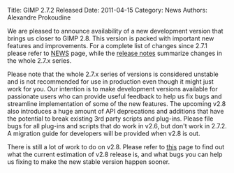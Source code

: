 Title: GIMP 2.7.2 Released
Date: 2011-04-15
Category: News
Authors: Alexandre Prokoudine

We are pleased to announce availability of a new development version that brings us closer to GIMP 2.8. This version is packed with important new features and improvements. For a complete list of changes since 2.7.1 please refer to [NEWS](https://web.archive.org/web/20120801115204/http://developer.gimp.org/NEWS) page, while the [release notes](//www.gimp.org/release-notes/gimp-2.7.html) summarize changes in the whole 2.7.x series.

Please note that the whole 2.7.x series of versions is considered unstable and is not recommended for use in production even though it might just work for you. Our intention is to make development versions available for passionate users who can provide useful feedback to help us fix bugs and streamline implementation of some of the new features. The upcoming v2.8 also introduces a huge amount of API deprecations and additions that have the potential to break existing 3rd party scripts and plug-ins. Please file bugs for all plug-ins and scripts that do work in v2.6, but don't work in 2.7.2. A migration guide for developers will be provided when v2.8 is out.

There is still a lot of work to do on v2.8. Please refer to [this](https://web.archive.org/web/20120801115204/http://tasktaste.com/projects/Enselic/gimp-2-8) page to find out what the current estimation of v2.8 release is, and what bugs you can help us fixing to make the new stable version happen sooner.
